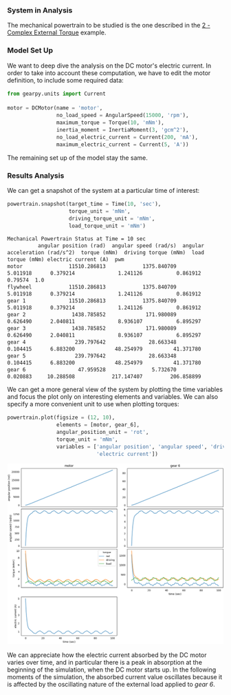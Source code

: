 ### System in Analysis

The mechanical powertrain to be studied is the one described in the 
[2 - Complex External Torque](https://gearpy.readthedocs.io/en/latest/examples/2_complex_external_torque/index.html) 
example.  

### Model Set Up

We want to deep dive the analysis on the DC motor's electric current. 
In order to take into account these computation, we have to edit the 
motor definition, to include some required data:

```python
from gearpy.units import Current

motor = DCMotor(name = 'motor',
                no_load_speed = AngularSpeed(15000, 'rpm'),
                maximum_torque = Torque(10, 'mNm'),
                inertia_moment = InertiaMoment(3, 'gcm^2'),
                no_load_electric_current = Current(200, 'mA'),
                maximum_electric_current = Current(5, 'A'))
```

The remaining set up of the model stay the same.

### Results Analysis

We can get a snapshot of the system at a particular time of interest:

```python
powertrain.snapshot(target_time = Time(10, 'sec'),
                    torque_unit = 'mNm',
                    driving_torque_unit = 'mNm',
                    load_torque_unit = 'mNm')
```

```text
Mechanical Powertrain Status at Time = 10 sec
          angular position (rad)  angular speed (rad/s)  angular acceleration (rad/s^2)  torque (mNm)  driving torque (mNm)  load torque (mNm) electric current (A)  pwm
motor               11510.286813            1375.840709                        5.011918      0.379214              1.241126           0.861912              0.79574  1.0
flywheel            11510.286813            1375.840709                        5.011918      0.379214              1.241126           0.861912                          
gear 1              11510.286813            1375.840709                        5.011918      0.379214              1.241126           0.861912                          
gear 2               1438.785852             171.980089                        0.626490      2.040811              8.936107           6.895297                          
gear 3               1438.785852             171.980089                        0.626490      2.040811              8.936107           6.895297                          
gear 4                239.797642              28.663348                        0.104415      6.883200             48.254979          41.371780                          
gear 5                239.797642              28.663348                        0.104415      6.883200             48.254979          41.371780                          
gear 6                 47.959528               5.732670                        0.020883     10.288508            217.147407         206.858899                               
```

We can get a more general view of the system by plotting the time 
variables and focus the plot only on interesting elements and variables. 
We can also specify a more convenient unit to use when plotting torques:

```python
powertrain.plot(figsize = (12, 10),
                elements = [motor, gear_6],
                angular_position_unit = 'rot',
                torque_unit = 'mNm',
                variables = ['angular position', 'angular speed', 'driving torque', 'load torque', 'torque',
                             'electric current'])
```

![](images/plot_1.png)

We can appreciate how the electric current absorbed by the DC motor 
varies over time, and in particular there is a peak in absorption at the 
beginning of the simulation, when the DC motor starts up. In the 
following moments of the simulation, the absorbed current value 
oscillates because it is affected by the oscillating nature of the 
external load applied to *gear 6*.  
 